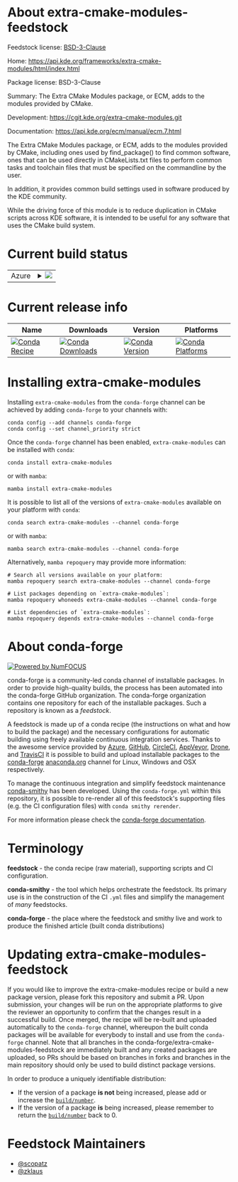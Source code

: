 About extra-cmake-modules-feedstock
===================================

Feedstock license: [BSD-3-Clause](https://github.com/conda-forge/extra-cmake-modules-feedstock/blob/main/LICENSE.txt)

Home: https://api.kde.org/frameworks/extra-cmake-modules/html/index.html

Package license: BSD-3-Clause

Summary: The Extra CMake Modules package, or ECM, adds to the modules provided by CMake.

Development: https://cgit.kde.org/extra-cmake-modules.git

Documentation: https://api.kde.org/ecm/manual/ecm.7.html

The Extra CMake Modules package, or ECM, adds to the modules provided by CMake,
including ones used by find_package() to find common software, ones that can be
used directly in CMakeLists.txt files to perform common tasks and toolchain files
that must be specified on the commandline by the user.

In addition, it provides common build settings used in software produced by the KDE community.

While the driving force of this module is to reduce duplication in CMake scripts
across KDE software, it is intended to be useful for any software that uses the
CMake build system.


Current build status
====================


<table>
    
  <tr>
    <td>Azure</td>
    <td>
      <details>
        <summary>
          <a href="https://dev.azure.com/conda-forge/feedstock-builds/_build/latest?definitionId=8458&branchName=main">
            <img src="https://dev.azure.com/conda-forge/feedstock-builds/_apis/build/status/extra-cmake-modules-feedstock?branchName=main">
          </a>
        </summary>
        <table>
          <thead><tr><th>Variant</th><th>Status</th></tr></thead>
          <tbody><tr>
              <td>linux_64</td>
              <td>
                <a href="https://dev.azure.com/conda-forge/feedstock-builds/_build/latest?definitionId=8458&branchName=main">
                  <img src="https://dev.azure.com/conda-forge/feedstock-builds/_apis/build/status/extra-cmake-modules-feedstock?branchName=main&jobName=linux&configuration=linux%20linux_64_" alt="variant">
                </a>
              </td>
            </tr>
          </tbody>
        </table>
      </details>
    </td>
  </tr>
</table>

Current release info
====================

| Name | Downloads | Version | Platforms |
| --- | --- | --- | --- |
| [![Conda Recipe](https://img.shields.io/badge/recipe-extra--cmake--modules-green.svg)](https://anaconda.org/conda-forge/extra-cmake-modules) | [![Conda Downloads](https://img.shields.io/conda/dn/conda-forge/extra-cmake-modules.svg)](https://anaconda.org/conda-forge/extra-cmake-modules) | [![Conda Version](https://img.shields.io/conda/vn/conda-forge/extra-cmake-modules.svg)](https://anaconda.org/conda-forge/extra-cmake-modules) | [![Conda Platforms](https://img.shields.io/conda/pn/conda-forge/extra-cmake-modules.svg)](https://anaconda.org/conda-forge/extra-cmake-modules) |

Installing extra-cmake-modules
==============================

Installing `extra-cmake-modules` from the `conda-forge` channel can be achieved by adding `conda-forge` to your channels with:

```
conda config --add channels conda-forge
conda config --set channel_priority strict
```

Once the `conda-forge` channel has been enabled, `extra-cmake-modules` can be installed with `conda`:

```
conda install extra-cmake-modules
```

or with `mamba`:

```
mamba install extra-cmake-modules
```

It is possible to list all of the versions of `extra-cmake-modules` available on your platform with `conda`:

```
conda search extra-cmake-modules --channel conda-forge
```

or with `mamba`:

```
mamba search extra-cmake-modules --channel conda-forge
```

Alternatively, `mamba repoquery` may provide more information:

```
# Search all versions available on your platform:
mamba repoquery search extra-cmake-modules --channel conda-forge

# List packages depending on `extra-cmake-modules`:
mamba repoquery whoneeds extra-cmake-modules --channel conda-forge

# List dependencies of `extra-cmake-modules`:
mamba repoquery depends extra-cmake-modules --channel conda-forge
```


About conda-forge
=================

[![Powered by
NumFOCUS](https://img.shields.io/badge/powered%20by-NumFOCUS-orange.svg?style=flat&colorA=E1523D&colorB=007D8A)](https://numfocus.org)

conda-forge is a community-led conda channel of installable packages.
In order to provide high-quality builds, the process has been automated into the
conda-forge GitHub organization. The conda-forge organization contains one repository
for each of the installable packages. Such a repository is known as a *feedstock*.

A feedstock is made up of a conda recipe (the instructions on what and how to build
the package) and the necessary configurations for automatic building using freely
available continuous integration services. Thanks to the awesome service provided by
[Azure](https://azure.microsoft.com/en-us/services/devops/), [GitHub](https://github.com/),
[CircleCI](https://circleci.com/), [AppVeyor](https://www.appveyor.com/),
[Drone](https://cloud.drone.io/welcome), and [TravisCI](https://travis-ci.com/)
it is possible to build and upload installable packages to the
[conda-forge](https://anaconda.org/conda-forge) [anaconda.org](https://anaconda.org/)
channel for Linux, Windows and OSX respectively.

To manage the continuous integration and simplify feedstock maintenance
[conda-smithy](https://github.com/conda-forge/conda-smithy) has been developed.
Using the ``conda-forge.yml`` within this repository, it is possible to re-render all of
this feedstock's supporting files (e.g. the CI configuration files) with ``conda smithy rerender``.

For more information please check the [conda-forge documentation](https://conda-forge.org/docs/).

Terminology
===========

**feedstock** - the conda recipe (raw material), supporting scripts and CI configuration.

**conda-smithy** - the tool which helps orchestrate the feedstock.
                   Its primary use is in the construction of the CI ``.yml`` files
                   and simplify the management of *many* feedstocks.

**conda-forge** - the place where the feedstock and smithy live and work to
                  produce the finished article (built conda distributions)


Updating extra-cmake-modules-feedstock
======================================

If you would like to improve the extra-cmake-modules recipe or build a new
package version, please fork this repository and submit a PR. Upon submission,
your changes will be run on the appropriate platforms to give the reviewer an
opportunity to confirm that the changes result in a successful build. Once
merged, the recipe will be re-built and uploaded automatically to the
`conda-forge` channel, whereupon the built conda packages will be available for
everybody to install and use from the `conda-forge` channel.
Note that all branches in the conda-forge/extra-cmake-modules-feedstock are
immediately built and any created packages are uploaded, so PRs should be based
on branches in forks and branches in the main repository should only be used to
build distinct package versions.

In order to produce a uniquely identifiable distribution:
 * If the version of a package **is not** being increased, please add or increase
   the [``build/number``](https://docs.conda.io/projects/conda-build/en/latest/resources/define-metadata.html#build-number-and-string).
 * If the version of a package **is** being increased, please remember to return
   the [``build/number``](https://docs.conda.io/projects/conda-build/en/latest/resources/define-metadata.html#build-number-and-string)
   back to 0.

Feedstock Maintainers
=====================

* [@scopatz](https://github.com/scopatz/)
* [@zklaus](https://github.com/zklaus/)

